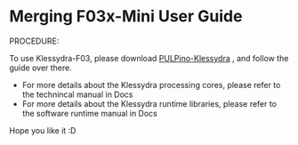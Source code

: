 # Merging F03x-Mini User Guide

PROCEDURE:

To use Klessydra-F03, please download [PULPino-Klessydra](https://github.com/klessydra/pulpino-klessydra) , and follow the guide over there. 

- For more details about the Klessydra processing cores, please refer to the technincal manual in Docs
- For more details about the Klessydra runtime libraries, please refer to the software runtime manual in Docs

Hope you like it :D
